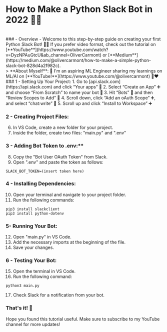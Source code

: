 # How to Make a Python Slack Bot in 2022 🤖💛
<br />
### - Overview -
Welcome to this step-by-step guide on creating your first Python Slack Bot! 🤖💙 If you prefer video format, check out the tutorial on [**YouTube**](https://www.youtube.com/watch?v=DyzNPAuGtcU&ab_channel=OliverCarmont) or [**Medium**](https://medium.com/@olivercarmont/how-to-make-a-simple-python-slack-bot-828d4a2f982c).
<br />
> **About Myself**: 🤖 I'm an aspiring ML Engineer sharing my learnings on ML/AI on [**YouTube!**](https://www.youtube.com/@olivercarmont) 🎥❤️ 
<br />
### 1 - Setting Up Your Project:
1. Go to [api.slack.com](https://api.slack.com) and click “Your apps” 📱
2. Select “Create an App” ➕ and choose “From Scratch” to name your bot 🔡
3. Hit “Bots” 🤖 and then “Review Scopes to Add” 🔭
4. Scroll down, click “Add an oAuth Scope” ➕, and select “chat:write” 💬
5. Scroll up and click “Install to Workspace” ➕

### 2 - Creating Project Files:
6. In VS Code, create a new folder for your project.
7. Inside the folder, create two files: "main.py" and ".env"

### 3 - Adding Bot Token to .env:**
8. Copy the "Bot User OAuth Token" from Slack.
9. Open ".env" and paste the token as follows:
 ```
 SLACK_BOT_TOKEN=(insert token here)
```

### 4 - Installing Dependencies:
10. Open your terminal and navigate to your project folder.
11. Run the following commands:
 ```
 pip3 install slackclient
 pip3 install python-dotenv
 ```

### 5- Running Your Bot:
12. Open "main.py" in VS Code.
13. Add the necessary imports at the beginning of the file.
14. Save your changes.

### 6 - Testing Your Bot:
15. Open the terminal in VS Code.
16. Run the following command:
 ```
 python3 main.py
 ```
17. Check Slack for a notification from your bot.

### That's it! 🎊
Hope you found this tutorial useful. Make sure to subscribe to my YouTube channel for more updates!
